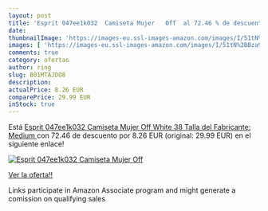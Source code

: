 ```yaml
---
layout: post
title: 'Esprit 047ee1k032  Camiseta Mujer   Off  al 72.46 % de descuento'
date: 
thumbnailImage: 'https://images-eu.ssl-images-amazon.com/images/I/51tN%2BBza9xL._SL200_.jpg'
images: [ 'https://images-eu.ssl-images-amazon.com/images/I/51tN%2BBza9xL._SL200_.jpg' ]
comments: true
category: ofertas
author: ring
slug: B01MTAJDO8
description:
actualPrice: 8.26 EUR
comparePrice: 29.99 EUR
inStock: true
---
```


Está [Esprit 047ee1k032  Camiseta Mujer   Off White   38  Talla del Fabricante: Medium ](https://www.amazon.es/dp/B01MTAJDO8/?tag=tolees-21) con 72.46 de descuento por 8.26 EUR (original: 29.99 EUR) en el siguiente enlace!

[![Esprit 047ee1k032  Camiseta Mujer   Off ](https://images-eu.ssl-images-amazon.com/images/I/51tN%2BBza9xL._SL200_.jpg)](https://www.amazon.es/dp/B01MTAJDO8/?tag=tolees-21)

[Ver la oferta!!](https://www.amazon.es/dp/B01MTAJDO8/?tag=tolees-21)

Links participate in Amazon Associate program and might generate a comission on qualifying sales


